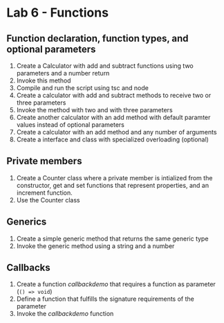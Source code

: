 # Lab 6 - Functions

## Function declaration, function types, and optional parameters

1. Create a Calculator with add and subtract functions using two parameters and a number return
2. Invoke this method
3. Compile and run the script using tsc and node
4. Create a calculator with add and subtract methods to receive two or three parameters
5. Invoke the method with two and with three parameters
6. Create another calculator with an add method with default paramter values instead of optional parameters
7. Create a calculator with an add method and any number of arguments
8. Create a interface and class with specialized overloading (optional)


## Private members

1. Create a Counter class where a private member is intialized from the constructor, get and set functions that represent properties, and an increment function.
2. Use the Counter class

## Generics

1. Create a simple generic method that returns the same generic type
2. Invoke the generic method using a string and a number


## Callbacks

1. Create a function *callbackdemo* that requires a function as parameter (`() => void`)
2. Define a function that fulfills the signature requirements of the parameter
3. Invoke the *callbackdemo* function 